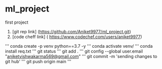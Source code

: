 # ml_project
first project
1. [git rep link] (https://github.com/Aniket9977/ml_project.git)
2. [code cheff link]  ( https://www.codechef.com/users/aniket9977)


'''
conda create -p venv python==3.7 -y
'''
conda activate venv/
'''
conda install req.txt
'''
git status
'''
git add .
'''
git config --global user.email "aniketvishwakarma569@gmail.com"
'''
git commit -m 'sending changes to git hub'
'''
git push origin main
'''
